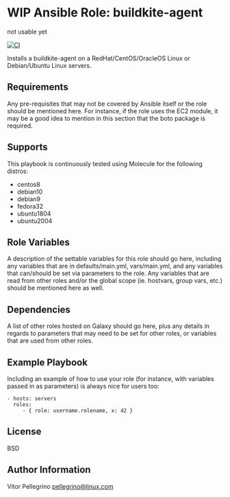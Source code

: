 # WIP Ansible Role: buildkite-agent

not usable yet

[![CI](https://github.com/pellegrino/ansible-buildkite-agent/workflows/CI/badge.svg?event=push)](https://github.com/pellegrino/ansible-buildkite-agent/actions?query=workflow%3ACI)

Installs a buildkite-agent on a RedHat/CentOS/OracleOS Linux or Debian/Ubuntu Linux servers.

## Requirements

Any pre-requisites that may not be covered by Ansible itself or the role should be mentioned here. For instance, if the role uses the EC2 module, it may be a good idea to mention in this section that the boto package is required.

## Supports

This playbook is continuously tested using Molecule for the following distros:

- centos8
- debian10
- debian9
- fedora32
- ubuntu1804
- ubuntu2004

## Role Variables

A description of the settable variables for this role should go here, including any variables that are in defaults/main.yml, vars/main.yml, and any variables that can/should be set via parameters to the role. Any variables that are read from other roles and/or the global scope (ie. hostvars, group vars, etc.) should be mentioned here as well.

## Dependencies

A list of other roles hosted on Galaxy should go here, plus any details in regards to parameters that may need to be set for other roles, or variables that are used from other roles.

## Example Playbook

Including an example of how to use your role (for instance, with variables passed in as parameters) is always nice for users too:

    - hosts: servers
      roles:
         - { role: username.rolename, x: 42 }

## License

BSD

## Author Information

Vitor Pellegrino <pellegrino@linux.com>

